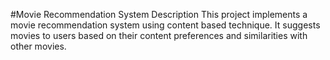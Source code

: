 #Movie Recommendation System
Description
This project implements a movie recommendation system using content based technique. It suggests movies to users based on their content  preferences and similarities with other movies.

